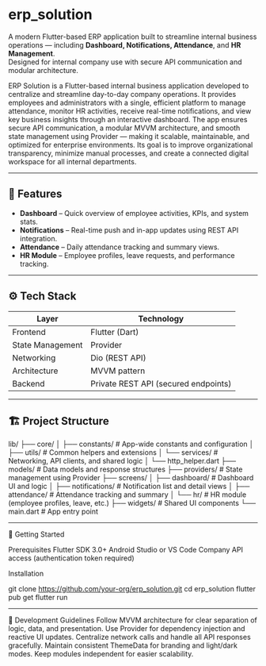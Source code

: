 # erp_solution
A modern Flutter-based ERP application built to streamline internal business operations — including **Dashboard, Notifications, Attendance**, and **HR Management**.  
Designed for internal company use with secure API communication and modular architecture.

ERP Solution is a Flutter-based internal business application developed to centralize and streamline day-to-day company operations.
It provides employees and administrators with a single, efficient platform to manage attendance, monitor HR activities, receive real-time notifications, and view key business insights through an interactive dashboard.
The app ensures secure API communication, a modular MVVM architecture, and smooth state management using Provider — making it scalable, maintainable, and optimized for enterprise environments.
Its goal is to improve organizational transparency, minimize manual processes, and create a connected digital workspace for all internal departments.

---

## 🧩 Features
- **Dashboard** – Quick overview of employee activities, KPIs, and system stats.  
- **Notifications** – Real-time push and in-app updates using REST API integration.  
- **Attendance** – Daily attendance tracking and summary views.  
- **HR Module** – Employee profiles, leave requests, and performance tracking. 

---

## ⚙️ Tech Stack

| Layer | Technology |
|-------|-------------|
| Frontend | Flutter (Dart) |
| State Management | Provider |
| Networking | Dio (REST API) |
| Architecture | MVVM pattern |
| Backend | Private REST API (secured endpoints) |

---

## 🏗️ Project Structure

lib/
├── core/
│ ├── constants/ # App-wide constants and configuration
│ ├── utils/ # Common helpers and extensions
│ └── services/ # Networking, API clients, and shared logic
│ └── http_helper.dart
├── models/ # Data models and response structures
├── providers/ # State management using Provider
├── screens/
│ ├── dashboard/ # Dashboard UI and logic
│ ├── notifications/ # Notification list and detail views
│ ├── attendance/ # Attendance tracking and summary
│ └── hr/ # HR module (employee profiles, leave, etc.)
├── widgets/ # Shared UI components
└── main.dart # App entry point

---


🚀 Getting Started

Prerequisites
Flutter SDK 3.0+
Android Studio or VS Code
Company API access (authentication token required)


Installation

git clone https://github.com/your-org/erp_solution.git
cd erp_solution
flutter pub get
flutter run

---


🧠 Development Guidelines
Follow MVVM architecture for clear separation of logic, data, and presentation.
Use Provider for dependency injection and reactive UI updates.
Centralize network calls and handle all API responses gracefully.
Maintain consistent ThemeData for branding and light/dark modes.
Keep modules independent for easier scalability.

